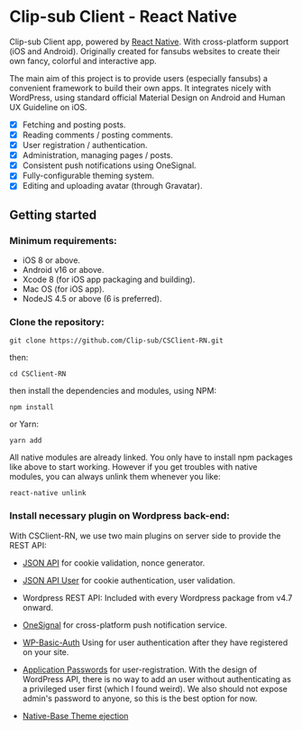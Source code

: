 # Clip-sub Client - React Native

Clip-sub Client app, powered by [React Native](https://facebook.github.io/react-native/). With cross-platform support (iOS and Android). Originally created for fansubs websites to create their own fancy, colorful and interactive app.

The main aim of this project is to provide users (especially fansubs) a convenient framework to build their own apps. It integrates nicely with WordPress, using standard official Material Design on Android and Human UX Guideline on iOS.

- [x] Fetching and posting posts.
- [x] Reading comments / posting comments.
- [x] User registration / authentication.
- [x] Administration, managing pages / posts.
- [x] Consistent push notifications using OneSignal.
- [x] Fully-configurable theming system.
- [x] Editing and uploading avatar (through Gravatar).

## Getting started

### Minimum requirements:

- iOS 8 or above.
- Android v16 or above.
- Xcode 8 (for iOS app packaging and building).
- Mac OS (for iOS app).
- NodeJS 4.5 or above (6 is preferred).

### Clone the repository:

`git clone https://github.com/Clip-sub/CSClient-RN.git`

then:

`cd CSClient-RN`

then install the dependencies and modules, using NPM:

`npm install`

or Yarn:

`yarn add`

All native modules are already linked. You only have to install npm packages like above to start working. However if you get troubles with native modules, you can always unlink them whenever you like:

`react-native unlink`

### Install necessary plugin on Wordpress back-end:

With CSClient-RN, we use two main plugins on server side to provide the REST API:

- [JSON API](https://wordpress.org/plugins/json-api/) for cookie validation, nonce generator.
- [JSON API User](https://wordpress.org/plugins/json-api-user/) for cookie authentication, user validation.
- Wordpress REST API: Included with every Wordpress package from v4.7 onward.
- [OneSignal](https://wordpress.org/plugins/onesignal-free-web-push-notifications/) for cross-platform push notification service.
- [WP-Basic-Auth](https://wordpress.org/plugins/wp-basic-auth/) Using for user authentication after they have registered on your site.
- [Application Passwords](https://wordpress.org/plugins/application-passwords/) for user-registration. With the design of WordPress API, there is no way to add an user without authenticating as a privileged user first (which I found weird). We also should not expose admin's password to anyone, so this is the best option for now.

- [Native-Base Theme ejection](https://github.com/GeekyAnts/NativeBase/issues/830)